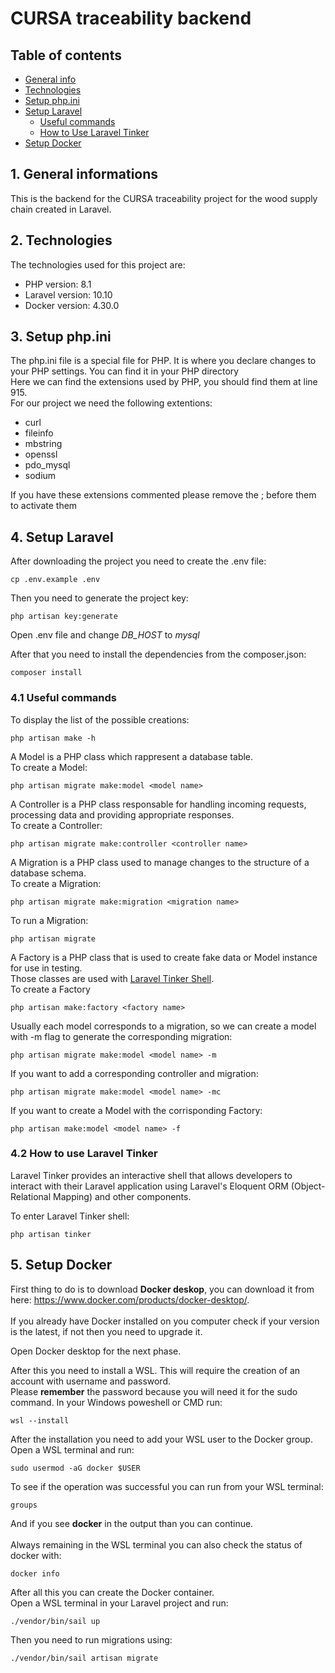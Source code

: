 # CURSA traceability backend

## Table of contents
* [General info](#1-general-informations)
* [Technologies](#2-technologies)
* [Setup php.ini](#3-setup-phpini)
* [Setup Laravel](#4-setup-laravel)
    * [Useful commands](#41-useful-commands)
    * [How to Use Laravel Tinker](#42-how-to-use-laravel-tinker)
* [Setup Docker](#setup-docker)

## 1. General informations
This is the backend for the CURSA traceability project for the wood supply chain created in Laravel.

## 2. Technologies
The technologies used for this project are:
* PHP version: 8.1
* Laravel version: 10.10
* Docker version: 4.30.0

## 3. Setup php.ini
The php.ini file is a special file for PHP. It is where you declare changes to your PHP settings. You can find it in your PHP directory<br>
Here we can find the extensions used by PHP, you should find them at line 915.<br>
For our project we need the following extentions:
* curl
* fileinfo
* mbstring
* openssl
* pdo_mysql
* sodium

If you have these extensions commented please remove the ; before them to activate them

## 4. Setup Laravel
After downloading the project you need to create the .env file:
```
cp .env.example .env
```
Then you need to generate the project key:
```
php artisan key:generate
```

Open .env file and change *DB_HOST* to *mysql*

After that you need to install the dependencies from the composer.json:
```
composer install
```

### 4.1 Useful commands
To display the list of the possible creations:
```
php artisan make -h
```
A Model is a PHP class which rappresent a database table.<br>
To create a Model:
```
php artisan migrate make:model <model name>
```
A Controller is a PHP class responsable for handling incoming requests, processing data and providing appropriate responses.<br>
To create a Controller:
```
php artisan migrate make:controller <controller name>
```
A Migration is a PHP class used to manage changes to the structure of a database schema.<br>
To create a Migration:
```
php artisan migrate make:migration <migration name>
```
To run a Migration:
```
php artisan migrate
```
A Factory is a PHP class that is used to create fake data or Model instance for use in testing.<br>
Those classes are used with [Laravel Tinker Shell](#to-use-laravel-tinker).<br>
To create a Factory
```
php artisan make:factory <factory name>
```
Usually each model corresponds to a migration, so we can create a model with -m flag to generate the corresponding migration:
```
php artisan migrate make:model <model name> -m
```
If you want to add a corresponding controller and migration:
```
php artisan migrate make:model <model name> -mc
```
If you want to create a Model with the corrisponding Factory:
```
php artisan make:model <model name> -f
```

### 4.2 How to use Laravel Tinker
Laravel Tinker provides an interactive shell that allows developers to interact with their Laravel application using Laravel's Eloquent ORM (Object-Relational Mapping) and other components.

To enter Laravel Tinker shell:
```
php artisan tinker
```

## 5. Setup Docker
First thing to do is to download **Docker deskop**, you can download it from here: https://www.docker.com/products/docker-desktop/. <br>
<br>
If you already have Docker installed on you computer check if your version is the latest, if not then you need to upgrade it.

Open Docker desktop for the next phase.

After this you need to install a WSL. This will require the creation of an account with username and password.<br>
Please **remember** the password because you will need it for the sudo command.
In your Windows poweshell or CMD run:
```
wsl --install
```
After the installation you need to add your WSL user to the Docker group.<br>
Open a WSL terminal and run:
```
sudo usermod -aG docker $USER
```
To see if the operation was successful you can run from your WSL terminal:
```
groups
```
And if you see **docker** in the output than you can continue.<br>
<br>
Always remaining in the WSL terminal you can also check the status of docker with:
```
docker info
```
After all this you can create the Docker container.<br>
Open a WSL terminal in your Laravel project and run:
```
./vendor/bin/sail up
```
Then you need to run migrations using:
```
./vendor/bin/sail artisan migrate
```
